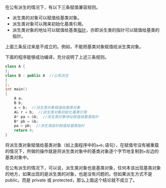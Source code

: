 在公有派生的情况下，有以下三条赋值兼容规则。

*   派生类的对象可以赋值给基类对象。
*   派生类对象可以用来初始化基类引用。
*   派生类对象的地址可以赋值给基类[指针](http://c.biancheng.net/c/80/)，亦即派生类的指针可以赋值给基类的指针。

上面三条反过来是不成立的。例如，不能把基类对象赋值给派生类对象。

下面的程序能够成功编译，充分说明了上述三条规则。

```cpp
class A {
};
class B : public A  //公有派生
{
};
int main()
{
    A a;
    B b;
    a = b;  //派生类对象赋值给基类对象
    A& r = b;  //派生类对象初始化基类引用
    A* pa = &b;  //派生类对象地址赋值给基类指针
    B* pb = &b;
    pa = pb;  //派生类指针赋值给基类指针
    return 0;
}
```

将派生类对象赋值给基类对象（如上面程序中的`a=b;`语句），在赋值号没有被重载的情况下，所做的操作就是将派生类对象中的基类对象逐个字节地复制到`=`左边的基类对象中。

在公有派生的情况下，可以说，派生类对象也是基类对象，任何本该出现基类对象的地方，如果出现的是派生类的对象，也是没有问题的。但如果派生方式不是 public，而是 private 或 protected，那么上面这个结论就不成立了。
